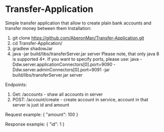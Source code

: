 # Transfer-Application
Simple transfer application that allow to create plain bank accounts and transfer money between them
Installation:
1. git clone https://github.com/AberonMan/Transfer-Application.git
2. cd Transfer-Application/
3. gradlew shadowJar
4. java -jar build/libs/transferServer.jar server 
Please note, that only java 8 is supported
4*. If you want to specify ports, please use:
java -Ddw.server.applicationConnectors[0].port=9090 -Ddw.server.adminConnectors[0].port=9091 -jar build/libs/transferServer.jar server

Endpoints:
1. Get: /accounts  - shaw all accounts in server
2. POST: /account/create - create account in service, account in that server is just id and amount

Request example:
{
"amount": 100
}

Response example:
{
  "id": 1
}
